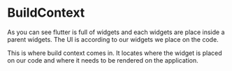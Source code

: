 # BuildContext

As you can see flutter is full of widgets and each widgets are place inside a parent widgets. The UI is according to our widgets we place on the code.

This is where build context comes in. It locates where the widget is placed on our code and where it needs to be rendered on the application.



